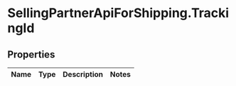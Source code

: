 # SellingPartnerApiForShipping.TrackingId

## Properties
Name | Type | Description | Notes
------------ | ------------- | ------------- | -------------

